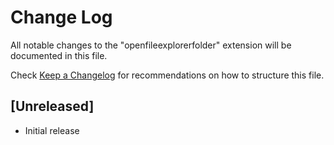 # Change Log

All notable changes to the "openfileexplorerfolder" extension will be documented in this file.

Check [Keep a Changelog](http://keepachangelog.com/) for recommendations on how to structure this file.

## [Unreleased]

- Initial release